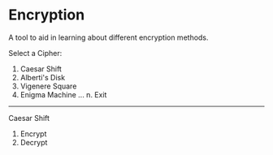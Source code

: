 # Encryption

A tool to aid in learning about different encryption methods.


Select a Cipher:
1. Caesar Shift
2. Alberti's Disk
3. Vigenere Square
4. Enigma Machine
...
n. Exit

---------------------------------------

Caesar Shift
1. Encrypt
2. Decrypt
